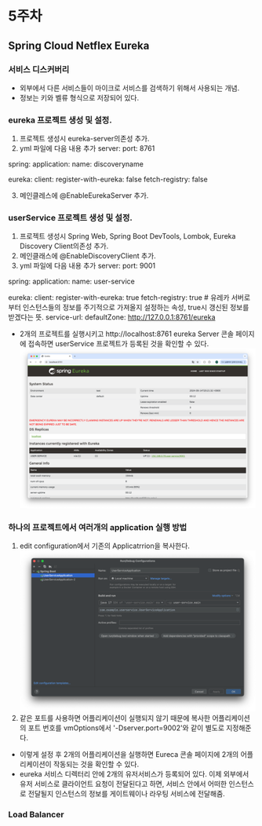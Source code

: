 # 5주차

## Spring Cloud Netflex Eureka

### 서비스 디스커버리
- 외부에서 다른 서비스들이 마이크로 서비스를 검색하기 위해서 사용되는 개념.
- 정보는 키와 벨류 형식으로 저장되어 있다.

### eureka 프로젝트 생성 및 설정.
1. 프로젝트 생성시 eureka-server의존성 추가.
2. yml 파일에 다음 내용 추가
server:
  port: 8761

spring:
  application:
    name: discoveryname

eureka:
  client:
    register-with-eureka: false
    fetch-registry: false

3. 메인클레스에 @EnableEurekaServer 추가.

### userService 프로젝트 생성 및 설정.
1. 프로젝트 생성시 Spring Web, Spring Boot DevTools, Lombok, Eureka Discovery Client의존성 추가.
2. 메인클래스에 @EnableDiscoveryClient 추가.
3. yml 파일에 다음 내용 추가
server:
  port: 9001

spring:
  application:
    name: user-service

eureka:
  client:
    register-with-eureka: true
    fetch-registry: true  # 유레카 서버로부터 인스턴스들의 정보를 주기적으로 가져올지 설정하는 속성, true시 갱신된 정보를 받겠다는 뜻.
    service-url:
      defaultZone: http://127.0.0.1:8761/eureka

- 2개의 프로젝트를 실행시키고 http://localhost:8761 eureka Server 콘솔 페이지에 접속하면 
userService 프로젝트가 등록된 것을 확인할 수 있다.
![0.png](../조건희/img/0.png)

### 하나의 프로젝트에서 여러개의 application 실행 방법
1. edit configuration에서 기존의 Applicatrrion을 복사한다.
![1.png](../조건희/img/1.png)
2. 같은 포트를 사용하면 어플리케이션이 실행되지 않기 때문에 복사한 어플리케이션의 포트 번호를 vmOptions에서 '-Dserver.port=9002'와 같이 별도로 지정해준다.

- 이렇게 설정 후 2개의 어플리케이션을 실행하면 Eureca 콘솔 페이지에 2개의 어플리케이션이 작동되는 것을 확인할 수 있다.
- eureka 서비스 디렉터리 안에 2개의 유저서비스가 등록되어 있다. 이제 외부에서 유저 서비스로 클라이언트 요청이 전달된다고 하면, 서비스 안에서 어떠한 인스턴스로 전달될지 인스턴스의 정보를 게이트웨이나 라우팅 서비스에 전달해줌.

### Load Balancer